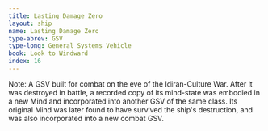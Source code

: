 ```yaml
---
title: Lasting Damage Zero
layout: ship
name: Lasting Damage Zero
type-abrev: GSV
type-long: General Systems Vehicle
book: Look to Windward
index: 16
---
```


<span class="note">Note:</span> A GSV built for combat on the eve of the Idiran-Culture War. After it was destroyed in battle, a recorded copy of its mind-state was embodied in a new Mind and incorporated into another GSV of the same class. Its original Mind was later found to have survived the ship's destruction, and was also incorporated into a new combat GSV.
